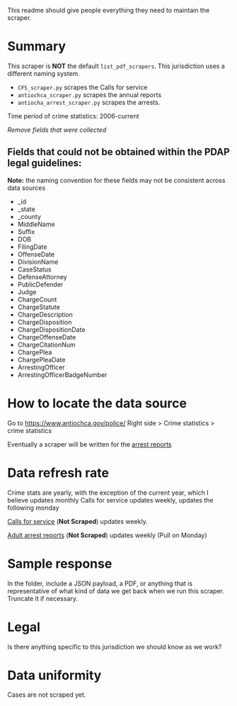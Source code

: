 This readme should give people everything they need to maintain the scraper.

# Summary

This scraper is **NOT** the default `list_pdf_scrapers`.
This jurisdiction uses a different naming system.

- `CFS_scraper.py` scrapes the Calls for service
- `antiochca_scraper.py` scrapes the annual reports
- `antiocha_arrest_scraper.py` scrapes the arrests.

Time period of crime statistics: 2006-current

_Remove fields that were collected_
## Fields that could not be obtained within the PDAP legal guidelines:
**Note:** the naming convention for these fields may not be consistent across data sources
* _id
* _state
* _county
* MiddleName
* Suffix
* DOB
* FilingDate
* OffenseDate
* DivisionName
* CaseStatus
* DefenseAttorney
* PublicDefender
* Judge
* ChargeCount
* ChargeStatute
* ChargeDescription
* ChargeDisposition
* ChargeDispositionDate
* ChargeOffenseDate
* ChargeCitationNum
* ChargePlea
* ChargePleaDate
* ArrestingOfficer
* ArrestingOfficerBadgeNumber

# How to locate the data source
Go to https://www.antiochca.gov/police/
Right side > Crime statistics > crime statistics


Eventually a scraper will be written for the [arrest reports](https://www.antiochca.gov/police/crime-statistics/adult-arrest-report/)


# Data refresh rate
Crime stats are yearly, with the exception of the current year, which I believe updates monthly
Calls for service updates weekly, updates the following monday


[Calls for service](https://www.antiochca.gov/police/crime-statistics/calls-for-service/) (**Not Scraped**) updates weekly.


[Adult arrest reports](https://www.antiochca.gov/police/crime-statistics/adult-arrest-report/) (**Not Scraped**) updates weekly (Pull on Monday)


# Sample response
In the folder, include a JSON payload, a PDF, or anything that is representative of what kind of data we get back when we run this scraper. Truncate it if necessary.

# Legal
Is there anything specific to this jurisdiction we should know as we work?

# Data uniformity
Cases are not scraped yet.
